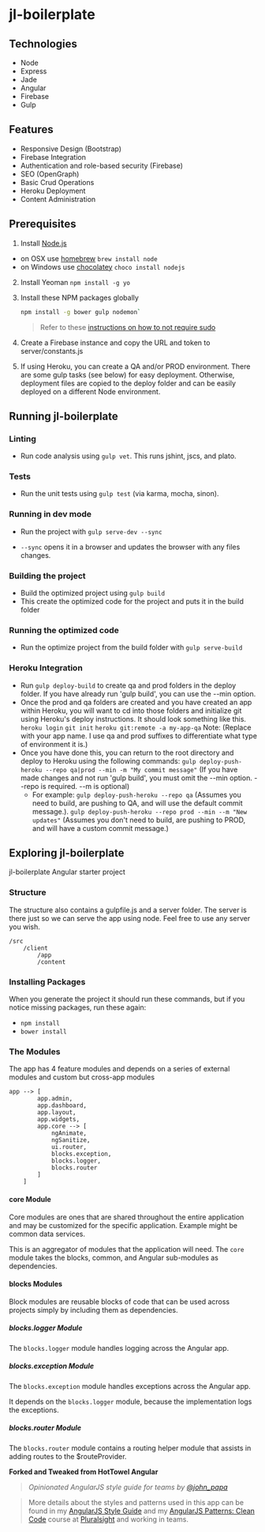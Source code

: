 # jl-boilerplate

<!--[![Deploy](https://www.herokucdn.com/deploy/button.png)](https://heroku.com/deploy)-->

## Technologies
- Node
- Express
- Jade
- Angular
- Firebase
- Gulp

## Features
- Responsive Design (Bootstrap)
- Firebase Integration
- Authentication and role-based security (Firebase)
- SEO (OpenGraph)
- Basic Crud Operations
- Heroku Deployment
- Content Administration

## Prerequisites

1. Install [Node.js](http://nodejs.org)
 - on OSX use [homebrew](http://brew.sh) `brew install node`
 - on Windows use [chocolatey](https://chocolatey.org/) `choco install nodejs`

2. Install Yeoman `npm install -g yo`

3. Install these NPM packages globally

    ```bash
    npm install -g bower gulp nodemon`
    ```

    >Refer to these [instructions on how to not require sudo](https://github.com/sindresorhus/guides/blob/master/npm-global-without-sudo.md)

4. Create a Firebase instance and copy the URL and token to server/constants.js

5. If using Heroku, you can create a QA and/or PROD environment. There are some gulp tasks (see below) for easy deployment. Otherwise, deployment files are copied to the deploy folder and can be easily deployed on a different Node environment.

## Running jl-boilerplate

### Linting
 - Run code analysis using `gulp vet`. This runs jshint, jscs, and plato.

### Tests
 - Run the unit tests using `gulp test` (via karma, mocha, sinon).

### Running in dev mode
 - Run the project with `gulp serve-dev --sync`

 - `--sync` opens it in a browser and updates the browser with any files changes.

### Building the project
 - Build the optimized project using `gulp build`
 - This create the optimized code for the project and puts it in the build folder

### Running the optimized code
 - Run the optimize project from the build folder with `gulp serve-build`

### Heroku Integration
 - Run `gulp deploy-build` to create qa and prod folders in the deploy folder. If you have already run 'gulp build', you can use the --min option.
 - Once the prod and qa folders are created and you have created an app within Heroku, you will want to cd into those folders and initialize git using Heroku's deploy instructions. It should look something like this.
`heroku login`
`git init`
`heroku git:remote -a my-app-qa`
Note: (Replace with your app name. I use qa and prod suffixes to differentiate what type of environment it is.)
 - Once you have done this, you can return to the root directory and deploy to Heroku using the following commands:
`gulp deploy-push-heroku --repo qa|prod --min -m "My commit message"`
(If you have made changes and not run 'gulp build', you must omit the --min option. --repo is required. --m is optional)
    - For example:
        `gulp deploy-push-heroku --repo qa`
(Assumes you need to build, are pushing to QA, and will use the default commit message.).
        `gulp deploy-push-heroku --repo prod --min --m "New updates"`
(Assumes you don't need to build, are pushing to PROD, and will have a custom commit message.)

## Exploring jl-boilerplate
jl-boilerplate Angular starter project

### Structure
The structure also contains a gulpfile.js and a server folder. The server is there just so we can serve the app using node. Feel free to use any server you wish.

    /src
        /client
            /app
            /content

### Installing Packages
When you generate the project it should run these commands, but if you notice missing packages, run these again:

 - `npm install`
 - `bower install`

### The Modules
The app has 4 feature modules and depends on a series of external modules and custom but cross-app modules

```
app --> [
        app.admin,
        app.dashboard,
        app.layout,
        app.widgets,
        app.core --> [
            ngAnimate,
            ngSanitize,
            ui.router,
            blocks.exception,
            blocks.logger,
            blocks.router
        ]
    ]
```

#### core Module
Core modules are ones that are shared throughout the entire application and may be customized for the specific application. Example might be common data services.

This is an aggregator of modules that the application will need. The `core` module takes the blocks, common, and Angular sub-modules as dependencies.

#### blocks Modules
Block modules are reusable blocks of code that can be used across projects simply by including them as dependencies.

##### blocks.logger Module
The `blocks.logger` module handles logging across the Angular app.

##### blocks.exception Module
The `blocks.exception` module handles exceptions across the Angular app.

It depends on the `blocks.logger` module, because the implementation logs the exceptions.

##### blocks.router Module
The `blocks.router` module contains a routing helper module that assists in adding routes to the $routeProvider.

**Forked and Tweaked from HotTowel Angular**

>*Opinionated AngularJS style guide for teams by [@john_papa](//twitter.com/john_papa)*

>More details about the styles and patterns used in this app can be found in my [AngularJS Style Guide](https://github.com/johnpapa/angularjs-styleguide) and my [AngularJS Patterns: Clean Code](http://jpapa.me/ngclean) course at [Pluralsight](http://pluralsight.com/training/Authors/Details/john-papa) and working in teams.
